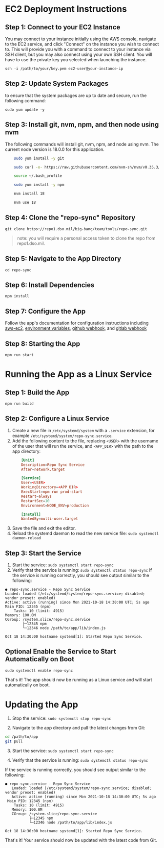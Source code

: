 # EC2 Deployment Instructions

## Step 1: Connect to your EC2 Instance
You may connect to your instance initially using the AWS console, 
navigate to the EC2 service, and click "Connect" on the instance you wish to connect to.
This will provide you with a command to connect to your instance via SSH client, but you may also connect using your own SSH client. You will have to use the private key you selected when launching the instance.

`ssh -i /path/to/your/key.pem ec2-user@your-instance-ip`

## Step 2: Update System Packages
to ensure that the system packages are up to date and secure, run the following command:

`sudo yum update -y`

## Step 3: Install git, nvm, npm, and then node using nvm 
The following commands will install git, nvm, npm, and node using nvm. The current node version is 18.0.0 for this application.
```bash
    sudo yum install -y git

    sudo curl -o- https://raw.githubusercontent.com/nvm-sh/nvm/v0.35.3/install.sh | bash

    source ~/.bash_profile

    sudo yum install -y npm

    nvm install 18

    nvm use 18
```
    
## Step 4: Clone the "repo-sync" Repository
`git clone https://repo1.dso.mil/big-bang/team/tools/repo-sync.git`
            
> note: you will require a personal access token to clone the repo from repo1.dso.mil.

## Step 5: Navigate to the App Directory
`cd repo-sync`

## Step 6: Install Dependencies
`npm install`

## Step 7: Configure the App
Follow the app's documentation for configuration instructions including [aws-ec2](./aws-ec2.md), [environment variables](./environment-variables.md), [github webhook](./github-webhook.md), and [gitlab webhook](./gitlab-webhook.md)

## Step 8: Starting the App
`npm run start`


# Running the App as a Linux Service
## Step 1: Build the App
`npm run build`

## Step 2: Configure a Linux Service
1. Create a new file in `/etc/systemd/system` with a `.service` extension, for example `/etc/systemd/system/repo-sync.service`.
2. Add the following content to the file, replacing `<USER>` with the username of the user that will run the service, and `<APP_DIR>` with the path to the app directory:
    ```conf
        [Unit]
        Description=Repo Sync Service
        After=network.target

        [Service]
        User=<USER>
        WorkingDirectory=<APP_DIR>
        ExecStart=npm run prod-start
        Restart=always
        RestartSec=10
        Environment=NODE_ENV=production

        [Install]
        WantedBy=multi-user.target
    ```
3. Save the file and exit the editor.
4. Reload the systemd daemon to read the new service file:
`sudo systemctl daemon-reload`
## Step 3: Start the Service
1. Start the service:
`sudo systemctl start repo-sync`
2. Verify that the service is running:
`sudo systemctl status repo-sync`
If the service is running correctly, you should see output similar to the following:

```
● repo-sync.service - Repo Sync Service
Loaded: loaded (/etc/systemd/system/repo-sync.service; disabled; vendor preset: enabled)
Active: active (running) since Mon 2021-10-18 14:30:00 UTC; 5s ago
Main PID: 12345 (npm)
    Tasks: 10 (limit: 4915)
Memory: 100.0M
CGroup: /system.slice/repo-sync.service
        ├─12345 npm
        └─12346 node /path/to/app/lib/index.js

Oct 18 14:30:00 hostname systemd[1]: Started Repo Sync Service.
```
## Optional Enable the Service to Start Automatically on Boot

`sudo systemctl enable repo-sync`

That's it! The app should now be running as a Linux service and will start automatically on boot.


# Updating the App

1. Stop the service:
`sudo systemctl stop repo-sync`

2. Navigate to the app directory and pull the latest changes from Git:
```bash
cd /path/to/app
git pull
```

3. Start the service:
`sudo systemctl start repo-sync`

4. Verify that the service is running:
`sudo systemctl status repo-sync`

If the service is running correctly, you should see output similar to the following:
```console
● repo-sync.service - Repo Sync Service
   Loaded: loaded (/etc/systemd/system/repo-sync.service; disabled; vendor preset: enabled)
   Active: active (running) since Mon 2021-10-18 14:30:00 UTC; 5s ago
 Main PID: 12345 (npm)
    Tasks: 10 (limit: 4915)
   Memory: 100.0M
   CGroup: /system.slice/repo-sync.service
           ├─12345 npm
           └─12346 node /path/to/app/lib/index.js

Oct 18 14:30:00 hostname systemd[1]: Started Repo Sync Service.
```

That's it! Your service should now be updated with the latest code from Git.
